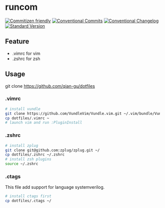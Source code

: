 # runcom

[![Commitizen friendly](https://img.shields.io/badge/commitizen-friendly-brightgreen.svg)](http://commitizen.github.io/cz-cli/)
[![Conventional Commits](https://img.shields.io/badge/Conventional%20Commits-1.0.0-%23FE5196?logo=conventionalcommits&logoColor=white)](https://conventionalcommits.org)
[![Conventional Changelog](https://img.shields.io/badge/changelog-conventional-brightgreen.svg)](http://conventional-changelog.github.io)
[![Standard Version](https://img.shields.io/badge/release-standard%20version-brightgreen.svg)](https://github.com/conventional-changelog/standard-version)

## Feature

- .vimrc for vim
- .zshrc for zsh

## Usage

git clone https://github.com/qian-gu/dotfiles

### .vimrc

```bash
# install vundle
git clone https://github.com/VundleVim/Vundle.vim.git ~/.vim/bundle/Vundle.vim
cp dotfiles/.vimrc ~
# launch vim and run :PluginInstall
```

### .zshrc

```bash
# install zplug
git clone git@github.com:zplug/zplug.git ~/
cp dotfiles/.zshrc ~/.zshrc
# install zsh plugins
source ~/.zshrc
```

### .ctags

This file add support for language systemverilog.

```bash
# install ctags first
cp dotfiles/.ctags ~/
```
